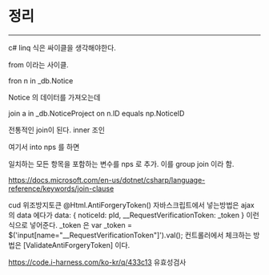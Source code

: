 # 정리
---
c# linq 식은 싸이클을 생각해야한다.

from 이라는 사이클.

fron n in _db.Notice

Notice 의 데이터를 가져오는데

join a in _db.NoticeProject on n.ID equals np.NoticeID

전통적인 join이 된다. inner 조인

여기서 into nps 를 하면

일치하는 모든 항목을 포함하는 변수를 nps 로 추가.
이를 group join 이라 함.

https://docs.microsoft.com/en-us/dotnet/csharp/language-reference/keywords/join-clause

cud 위조방지토큰 @Html.AntiForgeryToken()
자바스크립트에서 넣는방법은 ajax 의 data 에다가
data: { noticeId: pId, __RequestVerificationToken: _token }
이런식으로 넣어준다.
_token 은 var _token = $('input[name="__RequestVerificationToken"]').val();
컨트롤러에서 체크하는 방법은
[ValidateAntiForgeryToken]
이다.

https://code.i-harness.com/ko-kr/q/433c13
유효성검사
